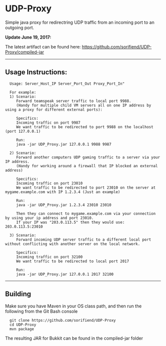 # UDP-Proxy
Simple java proxy for redirectring UDP traffic from an incoming port to an outgoing port.


**Update June 19, 2017:**

The latest artifact can be found here: https://github.com/sorifiend/UDP-Proxy/compiled-jar

---
Usage Instructions:
---
```
  Usage: Server_Host_IP Server_Port_Out Proxy_Port_In"
  
  For example:
  1) Scenario:
     Forward teamspeak server traffic to local port 9988.
     (Handy for multiple child VM servers all on one IP address by using a proxy for different external ports):
  
     Specifics:
     Incoming traffic on port 9987
     We want traffic to be redirected to port 9988 on the localhost (port 127.0.0.1)
     
     Run:
     java -jar UDP_Proxy.jar 127.0.0.1 9988 9987
     
  2) Scenario:
     Forward another computers UDP gaming traffic to a server via your IP address.
     (Handy for working around a firewall that IP blocked an external address)
     
     Specifics:
     Incoming traffic on port 23010
     We want traffic to be redirected to port 23010 on the server at mygame.example.com with IP 1.2.3.4 (Just an example)
     
     Run:
     java -jar UDP_Proxy.jar 1.2.3.4 23010 23010
     
     Then they can connect to mygame.example.com via your connection by using your ip address and port 23010.
     If your IP was "203.0.113.5" then they would use: 203.0.113.5:23010
     
  3) Scenario:
     Forward incoming UDP server traffic to a different local port without conflicting with another server on the local network.
    
     Specifics:
     Incoming traffic on port 32100
     We want traffic to be redirected to local port 2017
     
     Run:
     java -jar UDP_Proxy.jar 127.0.0.1 2017 32100
```

---
Building
---
Make sure you have Maven in your OS class path, and then run the following from the Git Bash console

```
  git clone https://github.com/sorifiend/UDP-Proxy
  cd UDP-Proxy
  mvn package
```

The resulting JAR for Bukkit can be found in the compiled-jar folder

